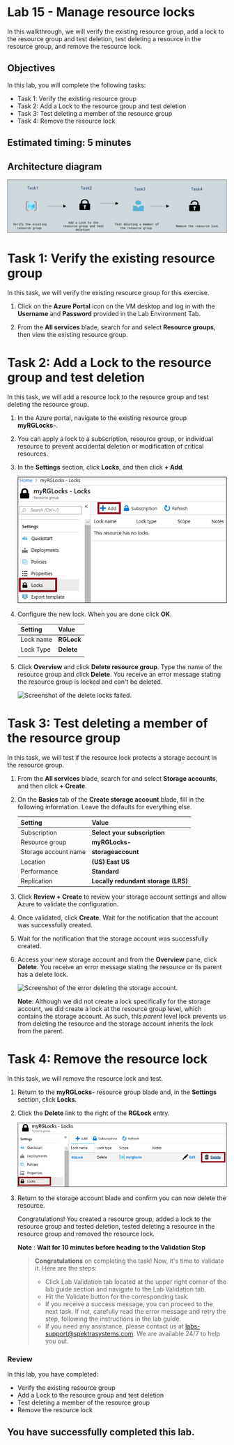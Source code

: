 # Lab 15 - Manage resource locks

In this walkthrough, we will verify the existing resource group, add a lock to the resource group and test deletion, test deleting a resource in the resource group, and remove the resource lock. 

## Objectives

In this lab, you will complete the following tasks:

+ Task 1: Verify the existing resource group
+ Task 2: Add a Lock to the resource group and test deletion
+ Task 3: Test deleting a member of the resource group
+ Task 4: Remove the resource lock

## Estimated timing: 5 minutes

## Architecture diagram

![](../images/az900lab15.png)

# Task 1: Verify the existing resource group

In this task, we will verify the existing resource group for this exercise. 

1. Click on the **Azure Portal** icon on the VM desktop and log in with the **Username** and **Password** provided in the Lab Environment Tab.

2. From the **All services** blade, search for and select **Resource groups**, then view the existing resource group.

# Task 2:  Add a Lock to the resource group and test deletion

In this task, we will add a resource lock to the resource group and test deleting the resource group. 

1. In the Azure portal, navigate to the existing resource group **myRGLocks-<inject key="DeploymentID" enableCopy="false" />**.

2. You can apply a lock to a subscription, resource group, or individual resource to prevent accidental deletion or modification of critical resources. 

3. In the **Settings** section, click **Locks**, and then click **+ Add**. 

    ![Screenshot of the myRGLocks-[deployId] resource group with the Locks pane displaying.](../images/AZ900-1501.png)

4. Configure the new lock. When you are done click **OK**. 

    | Setting | Value | 
    | --- | --- |
    | Lock name | **RGLock** |
    | Lock Type | **Delete** |
    | | |

5. Click **Overview** and click **Delete resource group**. Type the name of the resource group and click **Delete**. You receive an error message stating the resource group is locked and can't be deleted.

    ![Screenshot of the delete locks failed.](../images/1602.png)

# Task 3: Test deleting a member of the resource group

In this task, we will test if the resource lock protects a storage account in the resource group. 

1. From the **All services** blade, search for and select **Storage accounts**, and then click **+ Create**. 

2. On the **Basics** tab of the **Create storage account** blade, fill in the following information. Leave the defaults for everything else.

    | Setting | Value |
    | --- | --- |
    | Subscription | **Select your subscription** |
    | Resource group | **myRGLocks-<inject key="DeploymentID" enableCopy="false" />** |
    | Storage account name | **storageaccount<inject key="DeploymentID" enableCopy="false" />** |
    | Location | **(US) East US**  |
    | Performance | **Standard** |
    | Replication | **Locally redundant storage (LRS)** |


3. Click **Review + Create** to review your storage account settings and allow Azure to validate the configuration. 

4. Once validated, click **Create**. Wait for the notification that the account was successfully created. 

5.  Wait for the notification that the storage account was successfully created. 

6. Access your new storage account and from the **Overview** pane, click **Delete**. You receive an error message stating the resource or its parent has a delete lock. 

    ![Screenshot of the error deleting the storage account.](../images/1603.png)

    **Note**: Although we did not create a lock specifically for the storage account, we did create a lock at the resource group level, which contains the storage account. As such, this *parent* level lock prevents us from deleting the resource and the storage account inherits the lock from the parent.

# Task 4: Remove the resource lock

In this task, we will remove the resource lock and test. 

1. Return to the **myRGLocks-<inject key="DeploymentID" enableCopy="false" />** resource group blade and, in the **Settings** section, click **Locks**.
    
2. Click the **Delete** link to the right of the **RGLock** entry.

    ![Screenshot of the Lock with the Delete link highlighted.](../images/AZ-900-1502.png)

3. Return to the storage account blade and confirm you can now delete the resource.

   Congratulations! You created a resource group, added a lock to the resource group and tested deletion, tested deleting a resource in the resource group and removed the resource lock. 

   **Note** : **Wait for 10 minutes before heading to the Validation Step**
 
   > **Congratulations** on completing the task! Now, it's time to validate it. Here are the steps:
   > - Click Lab Validation tab located at the upper right corner of the lab guide section and navigate to the Lab Validation tab.
   > - Hit the Validate button for the corresponding task.
   > - If you receive a success message, you can proceed to the next task. If not, carefully read the error message and retry the step, following the instructions in the lab guide.
   > - If you need any assistance, please contact us at labs-support@spektrasystems.com. We are available 24/7 to help you out.

### Review
In this lab, you have completed:
- Verify the existing resource group
- Add a Lock to the resource group and test deletion
- Test deleting a member of the resource group
- Remove the resource lock
  
## You have successfully completed this lab.
